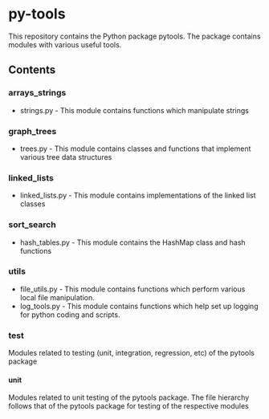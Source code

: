 # py-tools

This repository contains the Python package pytools. The package contains modules with various useful tools.

## Contents

### arrays_strings
- strings.py - This module contains functions which manipulate strings

### graph_trees
- trees.py - This module contains classes and functions that implement various tree data structures

### linked_lists
- linked_lists.py - This module contains implementations of the linked list classes

### sort_search
- hash_tables.py - This module contains the HashMap class and hash functions

### utils
- file_utils.py - This module contains functions which perform various local file manipulation.
- log_tools.py - This module contains functions which help set up logging for python coding and scripts.

### test
Modules related to testing (unit, integration, regression, etc) of the pytools package
#### unit
Modules related to unit testing of the pytools package. The file hierarchy follows that of the pytools package for testing of the respective modules

